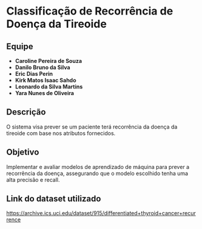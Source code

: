 # Classificação de Recorrência de Doença da Tireoide

## Equipe
- **Caroline Pereira de Souza**
- **Danilo Bruno da Silva**
- **Eric Dias Perin**
- **Kirk Matos Isaac Sahdo**
- **Leonardo da Silva Martins**
- **Yara Nunes de Oliveira**

## Descrição
O sistema visa prever se um paciente terá recorrência da doença da tireoide com base nos atributos fornecidos.


## Objetivo
Implementar e avaliar modelos de aprendizado de máquina para prever a recorrência da doença, assegurando que o modelo escolhido tenha uma alta precisão e recall.

## Link do dataset utilizado
https://archive.ics.uci.edu/dataset/915/differentiated+thyroid+cancer+recurrence

